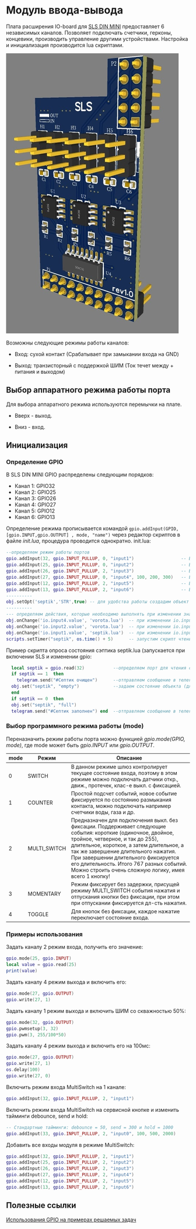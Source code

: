 # Модуль ввода-вывода

Плата расширения IO-board для [SLS DIN MINI](/devices/din_mini_base_rus.md) предоставляет 6 независимых каналов. Позволяет подключать счетчики, герконы, концевики, производить управление другими устройствами. Настройка и инициализация производится lua скриптами.

![IO](/devices/images/ioboard.png)

Возможны следующие режимы работы каналов:

- Вход: сухой контакт (Срабатывает при замыкании входа на GND)

- Выход: транзисторный с поддержкой ШИМ (Ток течет между + питания и выходом)

## Выбор аппаратного режима работы порта

Для выбора аппаратного режима используются перемычки на плате.

- Вверх - выход.

- Вниз - вход.

## Инициализация

### Определение GPIO

В SLS DIN MINI GPIO распределены следующим порядков:

- Канал 1: GPIO32
- Канал 2: GPIO25
- Канал 3: GPIO26
- Канал 4: GPIO27
- Канал 5: GPIO12
- Канал 6: GPIO13

Определение режима прописывается командой `gpio.addInput(GPIO, [gpio.INPUT,gpio.OUTPUT] , mode, "name")` через редактор скриптов в файле _init.lua_, процедура проводится однократно.
init.lua:

```lua
--определяем режим работы портов
gpio.addInput(32, gpio.INPUT_PULLUP, 0, "input1")                  -- Вход 1, gpio 32  (датчик заполненного септика)
gpio.addInput(25, gpio.INPUT_PULLUP, 0, "input2")                  -- Вход 2, gpio 25  (геркон калитки)
gpio.addInput(26, gpio.INPUT_PULLUP, 2, "input3")                  -- Вход 3, gpio 26
gpio.addInput(27, gpio.INPUT_PULLUP, 0, "input4", 100, 200, 300)   -- Вход 4, gpio 27   (геркон ворот)
gpio.addInput(12, gpio.INPUT_PULLUP, 2, "input5")                  -- Вход 5, gpio 12
gpio.addInput(13, gpio.INPUT_PULLUP, 2, "input6")                  -- Вход 6, gpio 13
----------
obj.setOpt('septik','STR',true) -- для удобства работы создадим объект septik и настроим отправку состояния в mqtt (true)
----------
--- определяем действия, которые необходимо выполнять при изменении значений портов
obj.onChange('io.input4.value', 'vorota.lua')  -- при изменении io.input4.value выполним скрипт vorota.lua
obj.onChange('io.input2.value', 'vorota.lua')  -- при изменении io.input4.value выполним скрипт vorota.lua
obj.onChange('io.input1.value', 'septik.lua')  -- при изменении io.input4.value выполним скрипт vorota.lua
scripts.setTimer("septik", os.time() + 5)      -- запустим скрипт чтения состояния септика при запуске SLS
```

Пример скрипта опроса состояния сэптика septik.lua (запускается при включении SLS и изменении gpio:

```lua
  local septik = gpio.read(32)           --определяем порт для чтения состояния
  if septik == 1  then
    telegram.send("#Септик очищен")      --отправляем сообщение в телеграм
  obj.set("septik", "empty")             --задаем состояние объекта (для удобства работы)
  end
  if septik == 0  then
  obj.set("septik", "full")
  telegram.send("#Септик заполнен") end  --отправляем сообщение в телеграм
```

### Выбор программного режима работы (mode)

Переназначить режим работы порта можно функцией _gpio.mode(GPIO, mode)_, где mode может быть _gpio.INPUT_ или _gpio.OUTPUT_.

| mode | Режим        | Описание                                                                                                                                                                                                                                                                                                                                                                         |
| ---- | ------------ | -------------------------------------------------------------------------------------------------------------------------------------------------------------------------------------------------------------------------------------------------------------------------------------------------------------------------------------------------------------------------------- |
| 0    | SWITCH       | В данном режиме шлюз контролирует текущее состояние входа, поэтому в этом режиме можно подключать датчики откр., движ., протечек, клас-е выкл. с фиксацией.                                                                                                                                                                                                                      |
| 1    | COUNTER      | Простой подсчет событий, новое событие фиксируется по состоянию размыкания контакта, можно подключать например счетчики воды, газа и др.                                                                                                                                                                                                                                          |
| 2    | MULTI_SWITCH | Предназначен для подключения выкл. без фиксации. Поддерживает следующие события: короткие (одиночное, двойное, тройное, четверное, и так до 255), длительное, короткое, а затем длительное, а так же завершение длительного нажатия. При завершении длительного фиксируется его длительность. Итого 767 разных событий. Можно строить очень сложную логику, имея всего 1 кнопку! |
| 3    | MOMENTARY    | Режим фиксирует без задержки, присущей режиму MULTI_SWITCH события нажатия и отпускания кнопки без фиксации, при этом при отпускании фиксируется дл-сть нажатия.                                                                                                                                                                                                                 |
| 4    | TOGGLE       | Для кнопок без фиксации, каждое нажатие переключает состояние входа.                                                                                                                                                                                                                                                                                                             |

### Примеры использования

Задать каналу 2 режим входа, получить его значение:

```lua
gpio.mode(25, gpio.INPUT)
local value = gpio.read(25)
print(value)
```

Задать каналу 4 режим выхода и включить его:

```lua
gpio.mode(27, gpio.OUTPUT)
gpio.write(27, 1)
```

Задать каналу 1 режим выхода и включить ШИМ со скважностью 50%:

```lua
gpio.mode(32, gpio.OUTPUT)
gpio.pwmsetup(3, 32)
gpio.pwm(3, 255/100*50)
```

Задать каналу 4 режим выхода и включить его на 100мс:

```lua
gpio.mode(27, gpio.OUTPUT)
gpio.write(27, 1)
os.delay(100)
gpio.write(27, 0)
```

Включить режим входа MultiSwitch на 1 канале:

```lua
gpio.addInput(32, gpio.INPUT_PULLUP, 2, "input1")
```

Включить режим входа MultiSwitch на сервисной кнопке и изменить тайминги debounce, send и hold:

```lua
-- Стандартные тайминги: debounce = 50, send = 300 и hold = 1000
gpio.addInput(33, gpio.INPUT_PULLUP, 2, "input0", 100, 500, 2000)
```

Добавить все входы модуля в режиме MultiSwitch:

```lua
gpio.addInput(32, gpio.INPUT_PULLUP, 2, "input1")
gpio.addInput(25, gpio.INPUT_PULLUP, 2, "input2")
gpio.addInput(26, gpio.INPUT_PULLUP, 2, "input3")
gpio.addInput(27, gpio.INPUT_PULLUP, 2, "input4")
gpio.addInput(12, gpio.INPUT_PULLUP, 2, "input5")
gpio.addInput(13, gpio.INPUT_PULLUP, 2, "input6")
```

## Полезные ссылки

[Использования GPIO на примерах решаемых задач](/gpio_sample.md)
